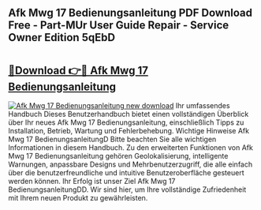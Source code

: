 ## Afk Mwg 17 Bedienungsanleitung PDF Download Free - Part-MUr User Guide Repair - Service Owner Edition 5qEbD

# <h2><a href="http://df4rzuh.blite.top/?on=Afk+Mwg+17+Bedienungsanleitung">🔗Download 👉🔴 Afk Mwg 17 Bedienungsanleitung</a></h2>

[![Afk Mwg 17 Bedienungsanleitung new download](https://i.imgur.com/lujVjoI.png)](http://df4rzuh.blite.top/?on=Afk+Mwg+17+Bedienungsanleitung)
Ihr umfassendes Handbuch Dieses Benutzerhandbuch bietet einen vollständigen Überblick über Ihr neues Afk Mwg 17 Bedienungsanleitung, einschließlich Tipps zu Installation, Betrieb, Wartung und Fehlerbehebung. Wichtige Hinweise Afk Mwg 17 BedienungsanleitungD Bitte beachten Sie alle wichtigen Informationen in diesem Handbuch. Zu den erweiterten Funktionen von Afk Mwg 17 Bedienungsanleitung gehören Geolokalisierung, intelligente Warnungen, anpassbare Designs und Mehrbenutzerzugriff, die alle einfach über die benutzerfreundliche und intuitive Benutzeroberfläche gesteuert werden können. Ihr Erfolg ist unser Ziel Afk Mwg 17 BedienungsanleitungDD. Wir sind hier, um Ihre vollständige Zufriedenheit mit Ihrem neuen Produkt zu gewährleisten.
